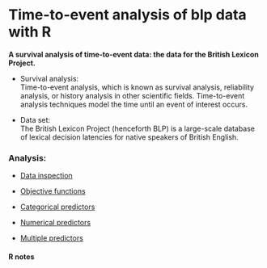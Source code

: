 # Time-to-event analysis of blp data with R
**A survival analysis of time-to-event data: the data for the British Lexicon Project.**
<br>

* Survival analysis:<br>
Time-to-event analysis, which is known as survival analysis, reliability analysis, or history analysis in other scientific fields. Time-to-event analysis techniques model the time until an event of interest occurs. 

* Data set: <br>
The British Lexicon Project (henceforth BLP) is a large-scale database of lexical decision latencies for native speakers of British English. 

### Analysis:

* [Data inspection]()

* [Objective functions]()

* [Categorical predictors]()

* [Numerical predictors]()

* [Multiple predictors]()

#### R notes



